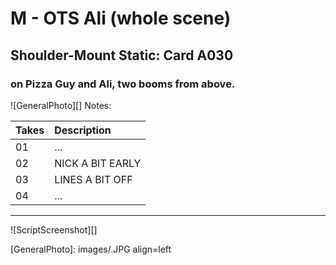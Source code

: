 # M - OTS Ali (whole scene)

## Shoulder-Mount Static: Card A030

###  on Pizza Guy and Ali, two booms from above.

![GeneralPhoto][]
Notes: 

| Takes | Description |
|:---|:----|
| 01 | ... |
| 02 | NICK A BIT EARLY |
| 03 | LINES A BIT OFF |
| 04 | ... |

----

![ScriptScreenshot][]


[GeneralPhoto]:  images/.JPG align=left
